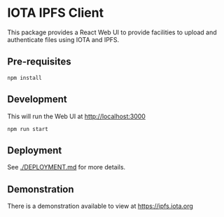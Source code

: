 # IOTA IPFS Client

This package provides a React Web UI to provide facilities to upload and authenticate files using IOTA and IPFS.

## Pre-requisites

```shell
npm install
```

## Development

This will run the Web UI at <http://localhost:3000>

```shell
npm run start
```

## Deployment

See [./DEPLOYMENT.md](./DEPLOYMENT.md) for more details.

## Demonstration

There is a demonstration available to view at <https://ipfs.iota.org>
